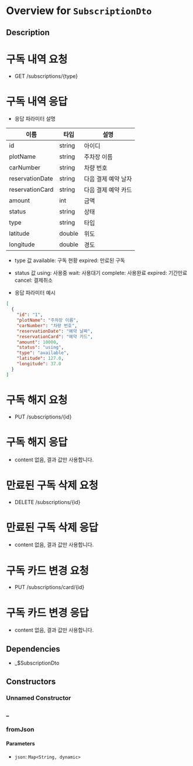 # Overview for `SubscriptionDto`

## Description

# 구독 내역 요청

 - GET /subscriptions/{type}

 # 구독 내역 응답

 - 응답 파라미터 설명

 |이름|타입|설명|
 |-|-|-|
 |id|string|아이디|
 |plotName|string|주차장 이름|
 |carNumber|string|차량 번호|
 |reservationDate|string|다음 결제 예약 날자|
 |reservationCard|string|다음 결제 예약 카드|
 |amount|int|금액|
 |status|string|상태|
 |type|string|타입|
 |latitude|double|위도|
 |longitude|double|경도|

 - type 값
   available: 구독 현황
   expired: 만료된 구독

 - status 값
   using: 사용중
   wait: 사용대기
   complete: 사용완료
   expired: 기간만료
   cancel: 결제취소

 - 응답 파라미터 예시

 ```json
 [
   {
     "id": "1",
     "plotName": "주차장 이름",
     "carNumber": "차량 번호",
     "reservationDate": "예약 날짜",
     "reservationCard": "예약 카드",
     "amount": 10000,
     "status": "using",
     "type": "available",
     "latitude": 127.0,
     "longitude": 37.0
   }
 ]
 ```

 # 구독 해지 요청

 - PUT /subscriptions/{id}

 # 구독 해지 응답

 - content 없음, 결과 값만 사용합니다.

 # 만료된 구독 삭제 요청

 - DELETE /subscriptions/{id}

 # 만료된 구독 삭제 응답

 - content 없음, 결과 값만 사용합니다.

 # 구독 카드 변경 요청

 - PUT /subscriptions/card/{id}

 # 구독 카드 변경 응답

 - content 없음, 결과 값만 사용합니다.

## Dependencies

- _$SubscriptionDto

## Constructors

### Unnamed Constructor


### _


### fromJson


#### Parameters

- `json`: `Map<String, dynamic>`
